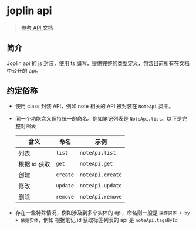 # joplin api

> [参考 API 文档](https://joplinapp.org/api/)

## 简介

Joplin api 的 js 封装，使用 ts 编写，提供完整的类型定义，包含目前所有在文档中公开的 api。

## 约定俗称

- 使用 class 封装 API，例如 note 相关的 API 被封装在 `NoteApi` 类中。
- 同一个功能含义保持统一的命名。例如笔记列表是 `NoteApi.list`。以下是完整对照表

  | 含义         | 命名     | 示例             |
  | ------------ | -------- | ---------------- |
  | 列表         | `list`   | `noteApi.list`   |
  | 根据 id 获取 | `get`    | `noteApi.get`    |
  | 创建         | `create` | `noteApi.create` |
  | 修改         | `update` | `noteApi.update` |
  | 删除         | `remove` | `noteApi.remove` |

- 存在一些特殊情况，例如涉及到多个实体的 api，命名则一般是 `操作实体 + by + 依据实体`，例如 根据笔记 id 获取标签列表的 api 是 `noteApi.tagsById`
